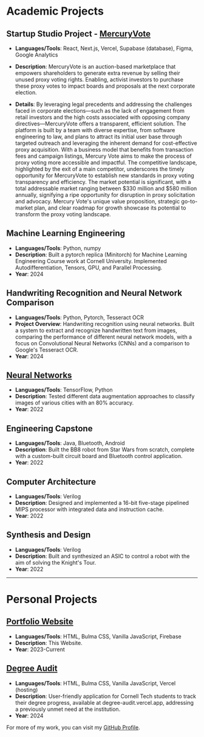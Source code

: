 # Academic Projects

## Startup Studio Project - [MercuryVote](https://mercuryvote.com)

- **Languages/Tools**: React, Next.js, Vercel, Supabase (database), Figma, Google Analytics
- **Description**: MercuryVote is an auction-based marketplace that empowers shareholders to generate extra revenue by selling their unused proxy voting rights. Enabling, activist investors to purchase these proxy votes to impact boards and proposals at the next corporate election.

- **Details**: By leveraging legal precedents and addressing the challenges faced in corporate elections—such as the lack of engagement from retail investors and the high costs associated with opposing company directives—MercuryVote offers a transparent, efficient solution. The platform is built by a team with diverse expertise, from software engineering to law, and plans to attract its initial user base through targeted outreach and leveraging the inherent demand for cost-effective proxy acquisition. With a business model that benefits from transaction fees and campaign listings, Mercury Vote aims to make the process of proxy voting more accessible and impactful. The competitive landscape, highlighted by the exit of a main competitor, underscores the timely opportunity for MercuryVote to establish new standards in proxy voting transparency and efficiency. The market potential is significant, with a total addressable market ranging between $330 million and $580 million annually, signifying a ripe opportunity for disruption in proxy solicitation and advocacy. Mercury Vote's unique value proposition, strategic go-to-market plan, and clear roadmap for growth showcase its potential to transform the proxy voting landscape.

## Machine Learning Engineering

- **Languages/Tools**: Python, numpy
- **Description**: Built a pytorch replica (Minitorch) for Machine Learning Engineering Course work at Cornell University. Implemented Autodifferentiation, Tensors, GPU, and Parallel Processing.
- **Year**: 2024

## Handwriting Recognition and Neural Network Comparison

- **Languages/Tools**: Python, Pytorch, Tesseract OCR
- **Project Overview**: Handwriting recognition using neural networks. Built a system to extract and recognize handwritten text from images, comparing the performance of different neural network models, with a focus on Convolutional Neural Networks (CNNs) and a comparison to Google's Tesseract OCR.
- **Year**: 2024

## [Neural Networks](https://github.com/MichaelSexton21/ECE539)

- **Languages/Tools**: TensorFlow, Python
- **Description**: Tested different data augmentation approaches to classify images of various cities with an 80% accuracy.
- **Year**: 2022

## Engineering Capstone

- **Languages/Tools**: Java, Bluetooth, Android
- **Description**: Built the BB8 robot from Star Wars from scratch, complete with a custom-built circuit board and Bluetooth control application.
- **Year**: 2022

## Computer Architecture

- **Languages/Tools**: Verilog
- **Description**: Designed and implemented a 16-bit five-stage pipelined MIPS processor with integrated data and instruction cache.
- **Year**: 2022

## Synthesis and Design

- **Languages/Tools**: Verilog
- **Description**: Built and synthesized an ASIC to control a robot with the aim of solving the Knight's Tour.
- **Year**: 2022

---

# Personal Projects

## [Portfolio Website](https://github.com/MichaelSexton21/michaeljsexton.com)

- **Languages/Tools**: HTML, Bulma CSS, Vanilla JavaScript, Firebase
- **Description**: This Website.
- **Year**: 2023-Current

## [Degree Audit](https://github.com/MichaelSexton21/degree_audit)

- **Languages/Tools**: HTML, Bulma CSS, Vanilla JavaScript, Vercel (hosting)
- **Description**: User-friendly application for Cornell Tech students to track their degree progress, available at degree-audit.vercel.app, addressing a previously unmet need at the institution.
- **Year**: 2024

For more of my work, you can visit my [GitHub Profile](https://github.com/michaelsexton21).
